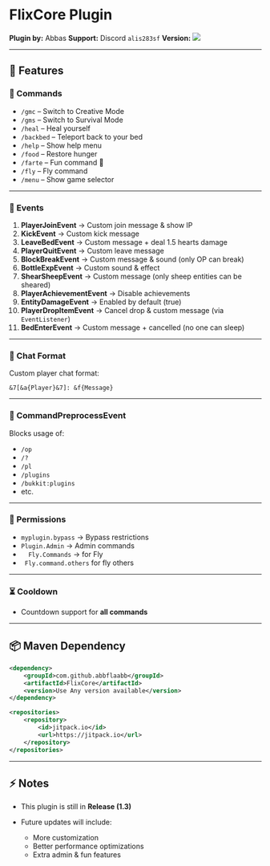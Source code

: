 # FlixCore Plugin

**Plugin by:** Abbas
**Support:** Discord `alis283sf`
**Version:** [![](https://jitpack.io/v/abbflaabb/FlixCore.svg)](https://jitpack.io/#abbflaabb/FlixCore)

---

## 📌 Features

### 🔹 Commands

* `/gmc` – Switch to Creative Mode
* `/gms` – Switch to Survival Mode
* `/heal` – Heal yourself
* `/backbed` – Teleport back to your bed
* `/help` – Show help menu
* `/food` – Restore hunger
* `/farte` – Fun command 🎉
* `/fly` – Fly command
* `/menu` – Show game selector

---

### 🔹 Events

1. **PlayerJoinEvent** → Custom join message & show IP
2. **KickEvent** → Custom kick message
3. **LeaveBedEvent** → Custom message + deal 1.5 hearts damage
4. **PlayerQuitEvent** → Custom leave message
5. **BlockBreakEvent** → Custom message & sound (only OP can break)
6. **BottleExpEvent** → Custom sound & effect
7. **ShearSheepEvent** → Custom message (only sheep entities can be sheared)
8. **PlayerAchievementEvent** → Disable achievements
9. **EntityDamageEvent** → Enabled by default (true)
10. **PlayerDropItemEvent** → Cancel drop & custom message (via `EventListener`)
11. **BedEnterEvent** → Custom message + cancelled (no one can sleep)

---

### 🔹 Chat Format

Custom player chat format:

```
&7[&a{Player}&7]: &f{Message}
```

---

### 🔹 CommandPreprocessEvent

Blocks usage of:

* `/op`
* `/?`
* `/pl`
* `/plugins`
* `/bukkit:plugins`
* etc.

---

### 🔹 Permissions

* `myplugin.bypass` → Bypass restrictions
* `Plugin.Admin` → Admin commands
* `  Fly.Commands` → for Fly
* ` Fly.command.others` for fly others

---

### ⏳ Cooldown

* Countdown support for **all commands**

---

## 📦 Maven Dependency

```xml
<dependency>
    <groupId>com.github.abbflaabb</groupId>
    <artifactId>FlixCore</artifactId>
    <version>Use Any version available</version>
</dependency>

<repositories>
    <repository>
        <id>jitpack.io</id>
        <url>https://jitpack.io</url>
    </repository>
</repositories>
```

---

## ⚡ Notes

* This plugin is still in **Release (1.3)**
* Future updates will include:

    * More customization
    * Better performance optimizations
    * Extra admin & fun features
